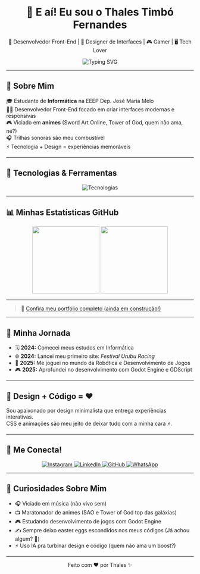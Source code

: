 <h1 align="center">👋 E aí! Eu sou o Thales Timbó Fernandes</h1>

<p align="center">
  📱 Desenvolvedor Front-End | 🎨 Designer de Interfaces | 🎮 Gamer | 🖥️ Tech Lover
</p>

<p align="center">
  <img src="https://readme-typing-svg.herokuapp.com?font=Poppins&size=22&duration=3000&pause=1000&color=00D9FF&center=true&width=480&lines=%3CSeja+bem-vindo+ao+meu+perfil!%3E;%3CDesenvolvedor+Front-End+em+formação!%3E;%3CApaixonado+por+Games+e+Design!%3E;%3CExplorando+novas+tecnologias!%3E;%3CFuturo+Full-Stack+Developer!%3E" alt="Typing SVG" />
</p>

---

## 📝 Sobre Mim

🎓 Estudante de **Informática** na EEEP Dep. José Maria Melo  
👨‍💻 Desenvolvedor Front-End focado em criar interfaces modernas e responsivas  
🎮 Viciado em **animes** (Sword Art Online, Tower of God, quem não ama, né?)  
🎧 Trilhas sonoras são meu combustível  
⚡ Tecnologia + Design = experiências memoráveis  

---

## 🚀 Tecnologias & Ferramentas

<div align="center">
  <img src="https://skillicons.dev/icons?i=html,css,js,react,python,figma,godot,github,canva" alt="Tecnologias" />
</div>

---

## 📊 Minhas Estatísticas GitHub

<div align="center">
  <img height="180em" src="https://github-readme-stats.vercel.app/api?username=ThalesTimbo&show_icons=true&theme=radical&include_all_commits=true&count_private=true" />
  <img height="180em" src="https://github-readme-stats.vercel.app/api/top-langs/?username=ThalesTimbo&layout=compact&langs_count=7&theme=radical" />
</div>

---

> 📌 [Confira meu portfólio completo (ainda em construção!)](https://github.com/ThalesTimbo)

---

## 📅 Minha Jornada

- 🗓️ **2024:** Comecei meus estudos em Informática  
- 🌐 **2024:** Lancei meu primeiro site: *Festival Urubu Racing*  
- 🤖 **2025:** Me joguei no mundo da Robótica e Desenvolvimento de Jogos  
- 🎮 **2025:** Aprofundei no desenvolvimento com Godot Engine e GDScript  

---

## 🎨 Design + Código = ❤️

Sou apaixonado por design minimalista que entrega experiências interativas.  
CSS e animações são meu jeito de deixar tudo com a minha cara ⚡.

---

## 📱 Me Conecta!

<div align="center">
  <a href="https://www.instagram.com/thales_timbo/" target="_blank" rel="noopener noreferrer">
    <img src="https://img.shields.io/badge/Instagram-E4405F?style=for-the-badge&logo=instagram&logoColor=white" alt="Instagram" />
  </a>
  <a href="https://www.linkedin.com/in/thales-timb%C3%B3-fernandes-14b222365/" target="_blank" rel="noopener noreferrer">
    <img src="https://img.shields.io/badge/LinkedIn-0077B5?style=for-the-badge&logo=linkedin&logoColor=white" alt="LinkedIn" />
  </a>
  <a href="https://github.com/ThalesTimbo" target="_blank" rel="noopener noreferrer">
    <img src="https://img.shields.io/badge/GitHub-000?style=for-the-badge&logo=github&logoColor=white" alt="GitHub" />
  </a>
  <a href="https://api.whatsapp.com/send/?phone=5588981903220&text=Eai%20mano!%20Vi%20teu%20portfólio%20no%20GitHub!" target="_blank" rel="noopener noreferrer">
    <img src="https://img.shields.io/badge/WhatsApp-25D366?style=for-the-badge&logo=whatsapp&logoColor=white" alt="WhatsApp" />
  </a>
</div>

---

## 🎉 Curiosidades Sobre Mim

- 🎧 Viciado em música (não vivo sem)  
- 📺 Maratonador de animes (SAO e Tower of God top das galáxias)  
- 🎮 Estudando desenvolvimento de jogos com Godot Engine  
- ✍️ Sempre deixo easter eggs escondidos nos meus códigos (Já achou algum? 👀)  
- ⚡ Uso IA pra turbinar design e código (quem não ama um boost?)  

---

<p align="center">
  Feito com ❤️ por Thales ✨  
</p>

